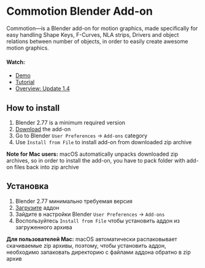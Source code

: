 Commotion Blender Add-on
========================

Commotion—is a Blender add-on for motion graphics, made specifically for easy handling Shape Keys, F-Curves, NLA strips, Drivers and object relations between number of objects, in order to easily create awesome motion graphics.

#### Watch:
* [Demo]
* [Tutorial]
* [Overview: Update 1.4]


How to install
--------------------------

1. Blender 2.77 is a minimum required version
2. [Download][addon] the add-on
3. Go to Blender `User Preferences` → `Add-ons` category
4. Use `Install from File` to install add-on from downloaded zip archive

**Note for Mac users:** macOS automatically unpacks downloaded zip archives, so in order to install the add-on, you have to pack folder with add-on files back into zip archive


Установка
--------------------------

1. Blender 2.77 минимально требуемая версия
2. [Загрузите][addon] аддон
3. Зайдите в настройки Blender `User Preferences` → `Add-ons`
4. Воспользуйтесь `Install from File` чтобы установить аддон из загруженного архива

**Для пользователей Mac:** macOS автоматически распаковывает скачиваемые zip архивы, поэтому, чтобы установить аддон, необходимо запаковать директорию с файлами аддона обратно в zip архив


[addon]: https://github.com/mrachinskiy/commotion/archive/master.zip
[Demo]: http://youtu.be/gLj4PvHbm4s
[Tutorial]: http://youtu.be/qbJMTOUdxRY
[Overview: Update 1.4]: https://youtu.be/YNtaR00sA40
